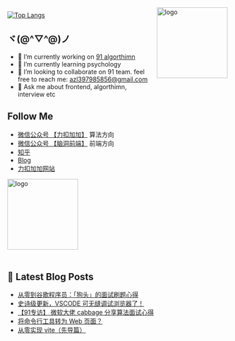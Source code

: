 <img src="https://github-readme-stats.vercel.app/api?username=azl397985856&show_icons=true" alt="logo" height="160" align="right" style="margin: 5px; margin-bottom: 20px;" />

[![Top Langs](https://github-readme-stats.vercel.app/api/top-langs/?username=azl397985856)](https://github.com/azl397985856/leetcode)

## ヾ(@^▽^@)ノ

- 🔭 I’m currently working on  [91 algorthimn](https://lucifer.ren/blog/2020/10/19/91-algo-2/)
- 🌱 I’m currently learning psychology
- 👯 I’m looking to collaborate on 91 team. feel free to reach me: azl397985856@gmail.com
- 💬 Ask me about frontend, algorthimn, interview etc

##  Follow Me

- [微信公众号 【力扣加加】](https://tva1.sinaimg.cn/large/007S8ZIlly1gfcuzagjalj30p00dwabs.jpg) 算法方向
- [微信公众号 【脑洞前端】](https://tva1.sinaimg.cn/large/007S8ZIlly1gfxro1x125j30oz0dw43s.jpg) 前端方向
- [知乎](https://www.zhihu.com/people/lu-xiao-13-70)
- [Blog](https://lucifer.ren/blog/)
- [力扣加加网站](http://leetcode-solution.cn/) 

<img src="https://github-profile-trophy.vercel.app/?username=azl397985856&theme=flat&column=7" alt="logo" height="160" align="center" style="margin: auto; margin-bottom: 20px;" />

## 📕 Latest Blog Posts

<!-- BLOG-POST-LIST:START -->
- [从零到谷歌程序员：「狗头」的面试刷题心得](https://lucifer.ren/blog/2021/07/29/91algo-interview-yixiao/)
- [史诗级更新，VSCODE 可无缝调试浏览器了！](https://lucifer.ren/blog/2021/07/28/vscode-brower-debug/)
- [【91专访】 微软大佬 cabbage 分享算法面试心得](https://lucifer.ren/blog/2021/07/27/91algo-interview-cabbage/)
- [将命令行工具转为 Web 页面？](https://lucifer.ren/blog/2021/07/05/ttw/)
- [从零实现 vite（先导篇）](https://lucifer.ren/blog/2021/07/03/mono-vite/)
<!-- BLOG-POST-LIST:END -->


